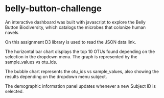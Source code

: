 # belly-button-challenge

An interactive dashboard was built with javascript to explore the Belly Button Biodiversity, which catalogs the microbes that colonize human navels.

On this assignment D3 library is used to read the JSON data link.

The horizontal bar chart displays the top 10 OTUs found depending on the selection in the dropdown menu. The graph is represented by the sample_values vs otu_ids.

The bubble chart represents the otu_ids vs sample_values, also showing the results depending on the dropdown menu subject.

The demographic information panel updates whenever a new Subject ID is selected.